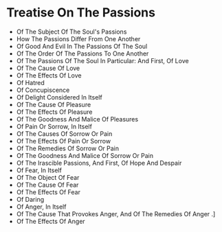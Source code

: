 # Treatise On The Passions

* Of The Subject Of The Soul's Passions
* How The Passions Differ From One Another
* Of Good And Evil In The Passions Of The Soul
* Of The Order Of The Passions To One Another
* Of The Passions Of The Soul In Particular: And First, Of Love
* Of The Cause Of Love
* Of The Effects Of Love
* Of Hatred
* Of Concupiscence
* Of Delight Considered In Itself
* Of The Cause Of Pleasure
* Of The Effects Of Pleasure
* Of The Goodness And Malice Of Pleasures
* Of Pain Or Sorrow, In Itself
* Of The Causes Of Sorrow Or Pain
* Of The Effects Of Pain Or Sorrow
* Of The Remedies Of Sorrow Or Pain
* Of The Goodness And Malice Of Sorrow Or Pain
* Of The Irascible Passions, And First, Of Hope And Despair
* Of Fear, In Itself
* Of The Object Of Fear
* Of The Cause Of Fear
* Of The Effects Of Fear
* Of Daring
* Of Anger, In Itself
* Of The Cause That Provokes Anger, And Of The Remedies Of Anger .]
* Of The Effects Of Anger